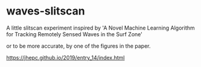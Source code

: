 # waves-slitscan
A little slitscan experiment inspired by 'A Novel Machine Learning Algorithm for Tracking Remotely Sensed Waves in the Surf Zone'

or to be more accurate, by one of the figures in the paper.

https://jhepc.github.io/2019/entry_14/index.html
